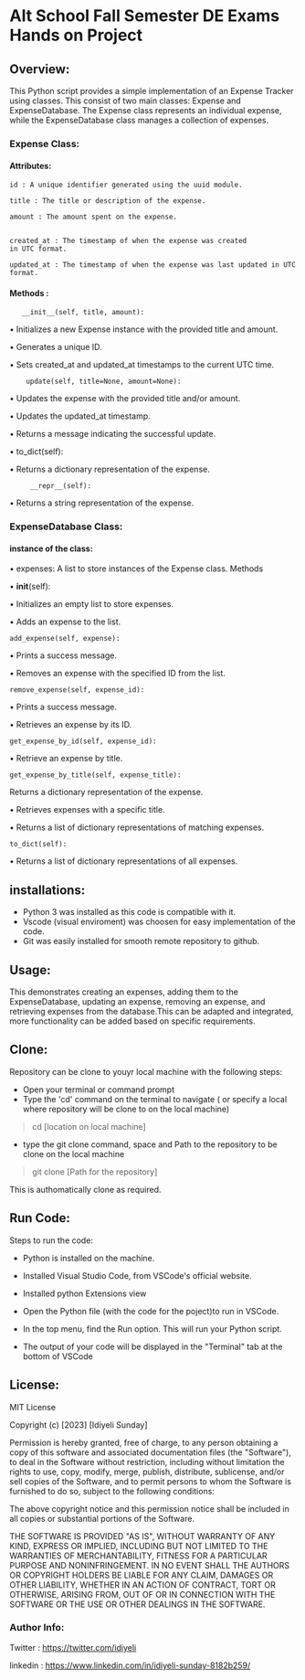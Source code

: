 
# Alt School Fall Semester DE Exams Hands on Project


## Overview:

This Python script provides a simple implementation of an Expense Tracker using classes. This consist of two main classes: Expense and ExpenseDatabase. The Expense class represents an individual expense, while the ExpenseDatabase class manages a collection of expenses.


### Expense Class:
#### Attributes:

 	id : A unique identifier generated using the uuid module.

    title : The title or description of the expense.

    amount : The amount spent on the expense.


    created_at : The timestamp of when the expense was created
    in UTC format.

    updated_at : The timestamp of when the expense was last updated in UTC format.

#### Methods :

	   __init__(self, title, amount):

•	Initializes a new Expense instance with the provided title and amount.

•	Generates a unique ID.

•	Sets created_at and updated_at timestamps to the current UTC time.

        update(self, title=None, amount=None):

•	Updates the expense with the provided title and/or amount.

•	Updates the updated_at timestamp.

•	Returns a message indicating the successful update.

•	to_dict(self):

•	Returns a dictionary representation of the expense.

         __repr__(self):

•	Returns a string representation of the expense.


### ExpenseDatabase Class:

#### instance of the class: 

•	expenses: A list to store instances of the Expense class.
Methods

•	__init__(self):

•	Initializes an empty list to store expenses.


•	Adds an expense to the list.

    add_expense(self, expense):

•	Prints a success message.


•	Removes an expense with the specified ID from the list.

    remove_expense(self, expense_id):

•	Prints a success message.

•	Retrieves an expense by its ID.

    get_expense_by_id(self, expense_id):

•   Retrieve an expense by title.

    get_expense_by_title(self, expense_title):

Returns a dictionary representation of the expense.

•	Retrieves expenses with a specific title.

•	Returns a list of dictionary representations of matching 
expenses.

    to_dict(self):

•	Returns a list of dictionary representations of all expenses.






## installations:

* Python 3 was installed as this code is compatible with it.
* Vscode (visual enviroment) was choosen for easy implementation of the code.
* Git was easily installed for smooth remote repository to github.

## Usage:

This demonstrates creating an expenses, adding them to the ExpenseDatabase, updating an expense, removing an expense, and retrieving expenses from the database.This can be adapted and integrated, more functionality can be added based on specific requirements.


## Clone:
Repository can be clone to youyr local machine with the following steps:
* Open your terminal or command prompt
* Type the 'cd' command on the terminal to navigate ( or specify a local where repository will be clone to on the local machine)

> cd [location on local machine]   

* type the git clone command, space and Path to the repository to be clone on the local machine

> git clone [Path for the repository]

This is authomatically clone as required.


## Run Code:

Steps to run the code:

* Python is installed on the machine.

* Installed Visual Studio Code, from VSCode's official website.

* Installed python Extensions view 


* Open the Python file (with the code for the poject)to run in VSCode.

* In the top menu, find the Run option. This will run your Python script.

* The output of your code will be displayed in the "Terminal" tab at the bottom of VSCode


## License:

MIT License

Copyright (c)   [2023]   [Idiyeli Sunday]

Permission is hereby granted, free of charge, to any person obtaining a copy
of this software and associated documentation files (the "Software"), to deal
in the Software without restriction, including without limitation the rights
to use, copy, modify, merge, publish, distribute, sublicense, and/or sell
copies of the Software, and to permit persons to whom the Software is
furnished to do so, subject to the following conditions:

The above copyright notice and this permission notice shall be included in all
copies or substantial portions of the Software.

THE SOFTWARE IS PROVIDED "AS IS", WITHOUT WARRANTY OF ANY KIND, EXPRESS OR
IMPLIED, INCLUDING BUT NOT LIMITED TO THE WARRANTIES OF MERCHANTABILITY,
FITNESS FOR A PARTICULAR PURPOSE AND NONINFRINGEMENT. IN NO EVENT SHALL THE
AUTHORS OR COPYRIGHT HOLDERS BE LIABLE FOR ANY CLAIM, DAMAGES OR OTHER
LIABILITY, WHETHER IN AN ACTION OF CONTRACT, TORT OR OTHERWISE, ARISING FROM,
OUT OF OR IN CONNECTION WITH THE SOFTWARE OR THE USE OR OTHER DEALINGS IN THE
SOFTWARE.

### Author Info: 

Twitter : https://twitter.com/idiyeli

linkedin : https://www.linkedin.com/in/idiyeli-sunday-8182b259/



